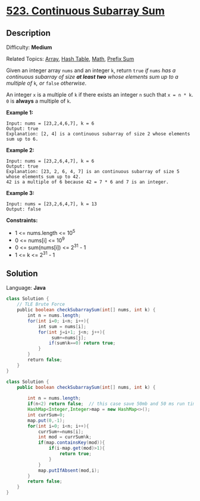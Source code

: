 # [523\. Continuous Subarray Sum](https://leetcode.com/problems/continuous-subarray-sum/)

## Description

Difficulty: **Medium**  

Related Topics: [Array](https://leetcode.com/tag/array/), [Hash Table](https://leetcode.com/tag/hash-table/), [Math](https://leetcode.com/tag/math/), [Prefix Sum](https://leetcode.com/tag/prefix-sum/)


Given an integer array `nums` and an integer `k`, return `true` _if_ `nums` _has a continuous subarray of size **at least two** whose elements sum up to a multiple of_ `k`_, or_ `false` _otherwise_.

An integer `x` is a multiple of `k` if there exists an integer `n` such that `x = n * k`. `0` is **always** a multiple of `k`.

**Example 1:**

```
Input: nums = [23,2,4,6,7], k = 6
Output: true
Explanation: [2, 4] is a continuous subarray of size 2 whose elements sum up to 6.
```

**Example 2:**

```
Input: nums = [23,2,6,4,7], k = 6
Output: true
Explanation: [23, 2, 6, 4, 7] is an continuous subarray of size 5 whose elements sum up to 42.
42 is a multiple of 6 because 42 = 7 * 6 and 7 is an integer.
```

**Example 3:**

```
Input: nums = [23,2,6,4,7], k = 13
Output: false
```

**Constraints:**

*   1 <= nums.length <= 10<sup>5</sup>
*   0 <= nums[i] <= 10<sup>9</sup>
*   0 <= sum(nums[i]) <= 2<sup>31</sup> - 1
*   1 <= k <= 2<sup>31</sup> - 1


## Solution

Language: **Java**

```java
class Solution {
    // TLE Brute Force
    public boolean checkSubarraySum(int[] nums, int k) {
        int n = nums.length;
        for(int i=0; i<n; i++){
            int sum = nums[i];
            for(int j=i+1; j<n; j++){
                 sum+=nums[j];
                if(sum%k==0) return true;
            }
        }
        return false;
    }
}
```


```java
class Solution {
    public boolean checkSubarraySum(int[] nums, int k) {
        
        int n = nums.length;
        if(n<2) return false;  // this case save 50mb and 50 ms run time.
        HashMap<Integer,Integer>map = new HashMap<>();
        int currSum=0;
        map.put(0,-1);
        for(int i=0; i<n; i++){
            currSum+=nums[i];
            int mod = currSum%k;
            if(map.containsKey(mod)){
                if(i-map.get(mod)>1){
                    return true;
                }
            }
            map.putIfAbsent(mod,i);
        }
        return false;
    }
}
```

